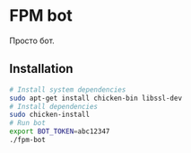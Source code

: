 # FPM bot

Просто бот.

## Installation

```sh
# Install system dependencies
sudo apt-get install chicken-bin libssl-dev
# Install dependencies
sudo chicken-install
# Run bot
export BOT_TOKEN=abc12347
./fpm-bot
```
